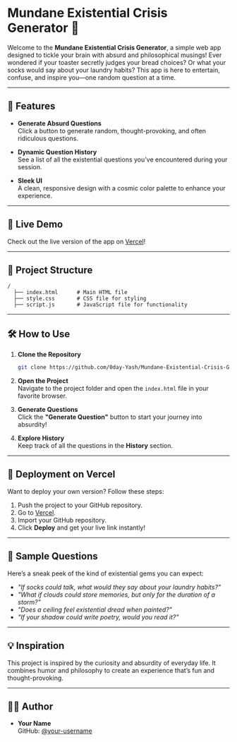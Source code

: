 # Mundane Existential Crisis Generator 🌌

Welcome to the **Mundane Existential Crisis Generator**, a simple web app designed to tickle your brain with absurd and philosophical musings! Ever wondered if your toaster secretly judges your bread choices? Or what your socks would say about your laundry habits? This app is here to entertain, confuse, and inspire you—one random question at a time.

---

## 🎯 Features

- **Generate Absurd Questions**  
  Click a button to generate random, thought-provoking, and often ridiculous questions.

- **Dynamic Question History**  
  See a list of all the existential questions you’ve encountered during your session.

- **Sleek UI**  
  A clean, responsive design with a cosmic color palette to enhance your experience.

---

## 🚀 Live Demo

Check out the live version of the app on [Vercel](https://mundane-existential-crisis-generator.vercel.app/)!

---

## 📂 Project Structure

```
/
  ├── index.html      # Main HTML file
  ├── style.css       # CSS file for styling
  ├── script.js       # JavaScript file for functionality
```

---

## 🛠️ How to Use

1. **Clone the Repository**  
   ```bash
   git clone https://github.com/0day-Yash/Mundane-Existential-Crisis-Generator.git
   ```

2. **Open the Project**  
   Navigate to the project folder and open the `index.html` file in your favorite browser.

3. **Generate Questions**  
   Click the **"Generate Question"** button to start your journey into absurdity!

4. **Explore History**  
   Keep track of all the questions in the **History** section.

---

## 🌟 Deployment on Vercel

Want to deploy your own version? Follow these steps:

1. Push the project to your GitHub repository.
2. Go to [Vercel](https://vercel.com/).
3. Import your GitHub repository.
4. Click **Deploy** and get your live link instantly!

---

## 🤔 Sample Questions

Here’s a sneak peek of the kind of existential gems you can expect:

- _"If socks could talk, what would they say about your laundry habits?"_
- _"What if clouds could store memories, but only for the duration of a storm?"_
- _"Does a ceiling feel existential dread when painted?"_
- _"If your shadow could write poetry, would you read it?"_

---

## 💡 Inspiration

This project is inspired by the curiosity and absurdity of everyday life. It combines humor and philosophy to create an experience that’s fun and thought-provoking.

---

## 👨‍💻 Author

- **Your Name**  
  GitHub: [@your-username](https://github.com/0day-Yash)
